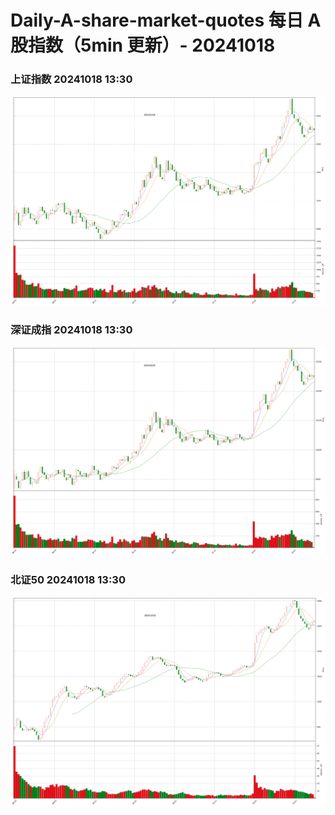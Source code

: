 
# Daily-A-share-market-quotes 每日 A 股指数（5min 更新）- 20241018

### 上证指数 20241018 13:30
![](./fig/2024/10/20241018-sh000001.png)

### 深证成指 20241018 13:30
![](./fig/2024/10/20241018-sz399001.png)

### 北证50 20241018 13:30
![](./fig/2024/10/20241018-bj899050.png)
